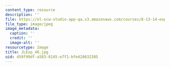 ```yaml
---
content_type: resource
description: ''
file: https://ol-ocw-studio-app-qa.s3.amazonaws.com/courses/8-13-14-experimental-physics-i-ii-junior-lab-fall-2016-spring-2017/459f99dfa5838145e7f1bfe428632385_JLExp_46.jpg
file_type: image/jpeg
image_metadata:
  caption: ''
  credit: ''
  image-alt: ''
resourcetype: Image
title: JLExp_46.jpg
uid: 459f99df-a583-8145-e7f1-bfe428632385
---
```

